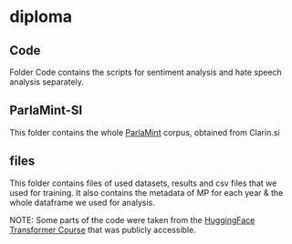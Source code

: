 # diploma

## Code
Folder Code contains the scripts for sentiment analysis and hate speech analysis separately.

## ParlaMint-SI
This folder contains the whole [ParlaMint](https://www.clarin.si/repository/xmlui/handle/11356/1432) corpus, obtained from Clarin.si

## files
This folder contains files of used datasets, results and csv files that we used for training. It also contains the metadata of MP for each year & the whole dataframe we used for analysis.

NOTE: Some parts of the code were taken from the [HuggingFace Transformer Course](https://huggingface.co/course/en/chapter3/3?fw=pt) that was publicly accessible.